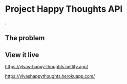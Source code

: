 # Project Happy Thoughts API
.

## The problem


## View it live

https://ylvas-happy-thoughts.netlify.app/

https://ylvashappythoughts.herokuapp.com/